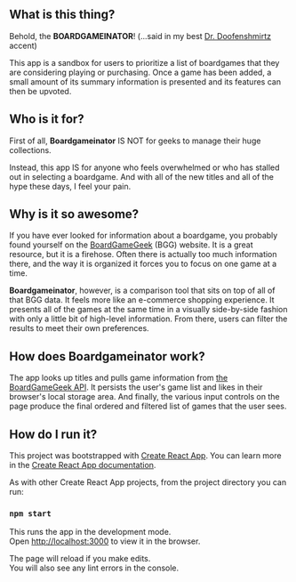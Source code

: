 ## What is this thing?

Behold, the **BOARDGAMEINATOR**!  (...said in my best [Dr. Doofenshmirtz](https://www.youtube.com/watch?v=Sj7yxI-r_ag) accent)

This app is a sandbox for users to prioritize a list of boardgames that they are considering playing or purchasing. Once a game has been added, a small amount of its summary information is presented and its features can then be upvoted.

## Who is it for?

First of all, **Boardgameinator** IS NOT for geeks to manage their huge collections.

Instead, this app IS for anyone who feels overwhelmed or who has stalled out in selecting a boardgame. And with all of the new titles and all of the hype these days, I feel your pain.

## Why is it so awesome?

If you have ever looked for information about a boardgame, you probably found yourself on the [BoardGameGeek](https://boardgamegeek.com) (BGG) website. It is a great resource, but it is a firehose. Often there is actually too much information there, and the way it is organized it forces you to focus on one game at a time.

**Boardgameinator**, however, is a comparison tool that sits on top of all of that BGG data. It feels more like an e-commerce shopping experience. It presents all of the games at the same time in a visually side-by-side fashion with only a little bit of high-level information. From there, users can filter the results to meet their own preferences.

## How does Boardgameinator work?

The app looks up titles and pulls game information from [the BoardGameGeek API](https://boardgamegeek.com/wiki/page/BGG_XML_API2). It persists the user's game list and likes in their browser's local storage area. And finally, the various input controls on the page produce the final ordered and filtered list of games that the user sees.

## How do I run it?

This project was bootstrapped with [Create React App](https://github.com/facebook/create-react-app).  You can learn more in the [Create React App documentation](https://facebook.github.io/create-react-app/docs/getting-started).

As with other Create React App projects, from the project directory you can run:

### `npm start`

This runs the app in the development mode.<br>
Open [http://localhost:3000](http://localhost:3000) to view it in the browser.

The page will reload if you make edits.<br>
You will also see any lint errors in the console.

